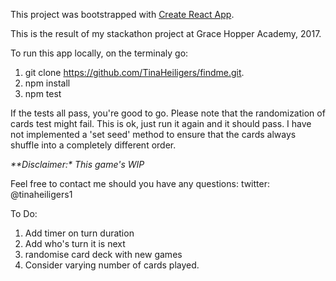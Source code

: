 This project was bootstrapped with [Create React App](https://github.com/facebookincubator/create-react-app).

This is the result of my stackathon project at Grace Hopper Academy, 2017.

To run this app locally, on the terminaly go:

1. git clone https://github.com/TinaHeiligers/findme.git.
2. npm install
3. npm test

If the tests all pass, you're good to go. Please note that the randomization of cards test might fail. This is ok, just run it again and it should pass. I have not implemented a 'set seed' method to ensure that the cards always shuffle into a completely different order.

_**Disclaimer:*_
_This game's WIP_

Feel free to contact me should you have any questions: twitter: @tinaheiligers1


To Do:
1. Add timer on turn duration
2. Add who's turn it is next
3. randomise card deck with new games
4. Consider varying number of cards played.
